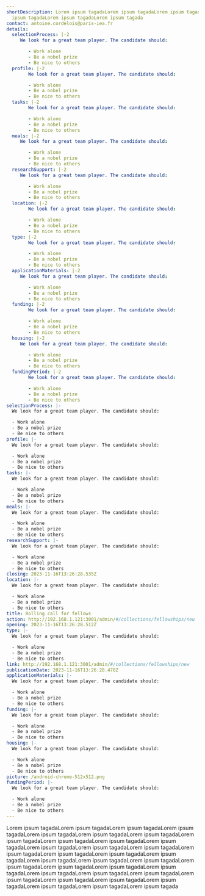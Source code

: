 ```yaml
---
shortDescription: Lorem ipsum tagadaLorem ipsum tagadaLorem ipsum tagadaLorem
  ipsum tagadaLorem ipsum tagadaLorem ipsum tagada
contact: antoine.cordelois@paris-iea.fr
details:
  selectionProcess: |-2
     We look for a great team player. The candidate should:

        - Work alone
        - Be a nobel prize
        - Be nice to others
  profile: |-2
        We look for a great team player. The candidate should:

        - Work alone
        - Be a nobel prize
        - Be nice to others
  tasks: |-2
        We look for a great team player. The candidate should:

        - Work alone
        - Be a nobel prize
        - Be nice to others
  meals: |-2
     We look for a great team player. The candidate should:

        - Work alone
        - Be a nobel prize
        - Be nice to others
  researchSupport: |-2
     We look for a great team player. The candidate should:

        - Work alone
        - Be a nobel prize
        - Be nice to others
  location: |-2
        We look for a great team player. The candidate should:

        - Work alone
        - Be a nobel prize
        - Be nice to others
  type: |-2
        We look for a great team player. The candidate should:

        - Work alone
        - Be a nobel prize
        - Be nice to others
  applicationMaterials: |-2
     We look for a great team player. The candidate should:

        - Work alone
        - Be a nobel prize
        - Be nice to others
  funding: |-2
        We look for a great team player. The candidate should:

        - Work alone
        - Be a nobel prize
        - Be nice to others
  housing: |-2
     We look for a great team player. The candidate should:

        - Work alone
        - Be a nobel prize
        - Be nice to others
  fundingPeriod: |-2
        We look for a great team player. The candidate should:

        - Work alone
        - Be a nobel prize
        - Be nice to others
selectionProcess: |-
  We look for a great team player. The candidate should:

  - Work alone
  - Be a nobel prize
  - Be nice to others
profile: |-
  We look for a great team player. The candidate should:

  - Work alone
  - Be a nobel prize
  - Be nice to others
tasks: |-
  We look for a great team player. The candidate should:

  - Work alone
  - Be a nobel prize
  - Be nice to others
meals: |-
  We look for a great team player. The candidate should:

  - Work alone
  - Be a nobel prize
  - Be nice to others
researchSupport: |-
  We look for a great team player. The candidate should:

  - Work alone
  - Be a nobel prize
  - Be nice to others
closing: 2023-11-16T13:26:28.535Z
location: |-
  We look for a great team player. The candidate should:

  - Work alone
  - Be a nobel prize
  - Be nice to others
title: Rolling call for fellows
action: http://192.168.1.121:3001/admin/#/collections/fellowships/new
opening: 2023-11-16T13:26:28.512Z
type: |-
  We look for a great team player. The candidate should:

  - Work alone
  - Be a nobel prize
  - Be nice to others
link: http://192.168.1.121:3001/admin/#/collections/fellowships/new
publicationDate: 2023-11-16T13:26:28.478Z
applicationMaterials: |-
  We look for a great team player. The candidate should:

  - Work alone
  - Be a nobel prize
  - Be nice to others
funding: |-
  We look for a great team player. The candidate should:

  - Work alone
  - Be a nobel prize
  - Be nice to others
housing: |-
  We look for a great team player. The candidate should:

  - Work alone
  - Be a nobel prize
  - Be nice to others
picture: /android-chrome-512x512.png
fundingPeriod: |-
  We look for a great team player. The candidate should:

  - Work alone
  - Be a nobel prize
  - Be nice to others
---
```

 Lorem ipsum tagadaLorem ipsum tagadaLorem ipsum tagadaLorem ipsum tagadaLorem ipsum tagadaLorem ipsum tagadaLorem ipsum tagadaLorem ipsum tagadaLorem ipsum tagadaLorem ipsum tagadaLorem ipsum tagadaLorem ipsum tagadaLorem ipsum tagadaLorem ipsum tagadaLorem ipsum tagadaLorem ipsum tagadaLorem ipsum tagadaLorem ipsum tagadaLorem ipsum tagadaLorem ipsum tagadaLorem ipsum tagadaLorem ipsum tagadaLorem ipsum tagadaLorem ipsum tagadaLorem ipsum tagadaLorem ipsum tagadaLorem ipsum tagadaLorem ipsum tagadaLorem ipsum tagadaLorem ipsum tagadaLorem ipsum tagadaLorem ipsum tagadaLorem ipsum tagadaLorem ipsum tagadaLorem ipsum tagada